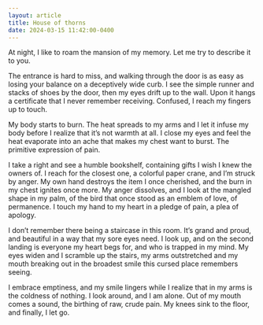 ```yaml
---
layout: article
title: House of thorns
date: 2024-03-15 11:42:00-0400
---
```


At night, I like to roam the mansion of my memory. Let me try to describe it to you. 


The entrance is hard to miss, and walking through the door is as easy as losing your balance on a deceptively wide curb. I see the simple runner and stacks of shoes by the door, then my eyes drift up to the wall. Upon it hangs a certificate that I never remember receiving. Confused, I reach my fingers up to touch. 


My body starts to burn. The heat spreads to my arms and I let it infuse my body before I realize that it’s not warmth at all. I close my eyes and feel the heat evaporate into an ache that makes my chest want to burst. The primitive expression of pain. 


I take a right and see a humble bookshelf, containing gifts I wish I knew the owners of. I reach for the closest one, a colorful paper crane, and I’m struck by anger. My own hand destroys the item I once cherished, and the burn in my chest ignites once more. My anger dissolves, and I look at the mangled shape in my palm, of the bird that once stood as an emblem of love, of permanence. I touch my hand to my heart in a pledge of pain, a plea of apology.


I don’t remember there being a staircase in this room. It’s grand and proud, and beautiful in a way that my sore eyes need. I look up, and on the second landing is everyone my heart begs for, and who is trapped in my mind. My eyes widen and I scramble up the stairs, my arms outstretched and my mouth breaking out in the broadest smile this cursed place remembers seeing. 


I embrace emptiness, and my smile lingers while I realize that in my arms is the coldness of nothing. I look around, and I am alone. Out of my mouth comes a sound, the birthing of raw, crude pain. My knees sink to the floor, and finally, I let go.